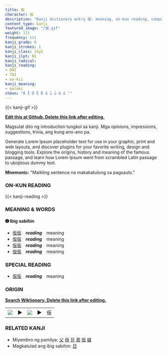 ```yaml
---
title: 仮
character: 仮
description: "Kanji dictionary entry 仮: meaning, on-kun reading, compounds, origin, related kanji"
content_type: kanji
featured_image: "/仮.gif"
weight: 111
frequency: 111
kanji_grade: 0
kanji_strokes: 1
kanji_class: Jōyō
kanji_jlpt: N1
kanji_radical: 
kanji_reading: 
- DAI
- TAI
- oo-kii
kanji_meaning:
- malaki
chōon: "Ā Ī Ū Ē Ō ā ī ū ē ō ’"
---
```

[//]: # (Don't edit the line below. Kanji animated GIF code is automatically generated.)
{{< kanji-gif >}}

[//]: # (Edit below this line.)

**[Edit this at Github. Delete this link after editing.](https://github.com/tim0g/tim/tree/main/content/kanji/仮/index.md)**

Magsulat dito ng introduction tungkol sa kanji. Mga opinions, impressions, suggestions, trivia, ang kung ano-ano pa.

Generate Lorem Ipsum placeholder text for use in your graphic, print and web layouts, and discover plugins for your favorite writing, design and blogging tools. Explore the origins, history and meaning of the famous passage, and learn how Lorem Ipsum went from scrambled Latin passage to ubiqitous dummy text.
 
**Mnemonic:** "Maikling sentence na makakatulong sa pagsaulo."

### ON-KUN READING

[//]: # (Don't edit the line below. ON-KUN READING code is automatically generated.)
{{< kanji-reading >}}

### MEANING & WORDS

#### ➊ **Ibig sabihin**
  - [仮](../仮)[仮](../仮)　***reading***　meaning
  - [仮](../仮)[仮](../仮)　***reading***　meaning
  - [仮](../仮)[仮](../仮)　***reading***　meaning
  - [仮](../仮)[仮](../仮)　***reading***　meaning

### SPECIAL READING
  - [仮](../仮)[仮](../仮)　***reading***　meaning

### ORIGIN

**[Search Wiktionary. Delete this link after editing.](https://wiktionary.org/wiki/仮)**
<table class="kanji-table"><tr><td>
<img src="60px-仮-bronze.svg.png">
</td><td>▶</td><td>
<img src="60px-仮-oracle.svg.png">
</td><td>▶</td>
<td class="kanji-origin">仮</td>
</tr></table>

### RELATED KANJI
- Miyembro ng pamilya: [父](../父) [母](../母) [兄](../兄) [弟](../弟) [仮](../仮) [娘](../娘)
- Magkatulad ang ibig sabihin: [日](../日)
